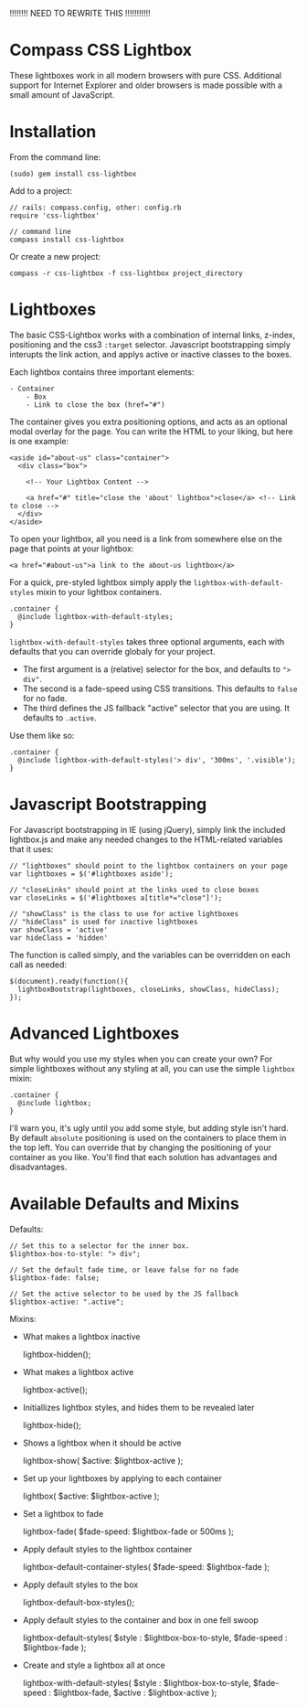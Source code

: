 !!!!!!!! NEED TO REWRITE THIS !!!!!!!!!!!

Compass CSS Lightbox
====================

These lightboxes work in all modern browsers with pure CSS. Additional support 
for Internet Explorer and older browsers is made possible with a small amount 
of JavaScript.


Installation
============

From the command line:

    (sudo) gem install css-lightbox

Add to a project:

    // rails: compass.config, other: config.rb
    require 'css-lightbox'

    // command line
    compass install css-lightbox
    
Or create a new project:

    compass -r css-lightbox -f css-lightbox project_directory


Lightboxes
==========

The basic CSS-Lightbox works with a combination of internal links, z-index, 
positioning and the css3 `:target` selector. Javascript bootstrapping simply
interupts the link action, and applys active or inactive classes to the 
boxes.

Each lightbox contains three important elements:

    - Container
        - Box
        - Link to close the box (href="#")

The container gives you extra positioning options, and acts as an optional 
modal overlay for the page. You can write the HTML to your liking, but here is 
one example:

    <aside id="about-us" class="container">
      <div class="box">
      
        <!-- Your Lightbox Content -->
      
        <a href="#" title="close the 'about' lightbox">close</a> <!-- Link to close -->
      </div>
    </aside>

To open your lightbox, all you need is a link from somewhere else on the page
that points at your lightbox:

    <a href="#about-us">a link to the about-us lightbox</a>

For a quick, pre-styled lightbox simply apply the `lightbox-with-default-styles`
mixin to your lightbox containers. 

    .container {
      @include lightbox-with-default-styles;
    }

`lightbox-with-default-styles` takes three optional arguments, each with 
defaults that you can override globaly for your project. 

* The first argument is a (relative) selector for the box, and defaults 
  to `"> div"`. 
* The second is a fade-speed using CSS transitions. This defaults to `false` 
  for no fade.
* The third defines the JS fallback "active" selector that you are using.
  It defaults to `.active`.

Use them like so:

    .container {
      @include lightbox-with-default-styles('> div', '300ms', '.visible');
    }


Javascript Bootstrapping
========================

For Javascript bootstrapping in IE (using jQuery), simply link the included 
lightbox.js and make any needed changes to the HTML-related variables that it 
uses:

    // "lightboxes" should point to the lightbox containers on your page
    var lightboxes = $('#lightboxes aside');
    
    // "closeLinks" should point at the links used to close boxes
    var closeLinks = $('#lightboxes a[title*="close"]');
    
    // "showClass" is the class to use for active lightboxes
    // "hideClass" is used for inactive lightboxes
    var showClass = 'active'
    var hideClass = 'hidden'

The function is called simply, and the variables can be overridden on each call
as needed:

    $(document).ready(function(){
      lightboxBootstrap(lightboxes, closeLinks, showClass, hideClass);
    });


Advanced Lightboxes
===================

But why would you use my styles when you can create your own? For simple 
lightboxes without any styling at all, you can use the simple `lightbox` mixin:

    .container {
      @include lightbox;
    }
    
I'll warn you, it's ugly until you add some style, but adding style isn't hard.
By default `absolute` positioning is used on the containers to place them in
the top left. You can override that by changing the positioning of your 
container as you like. You'll find that each solution has advantages and 
disadvantages.


Available Defaults and Mixins
=============================

Defaults:

    // Set this to a selector for the inner box.
    $lightbox-box-to-style: "> div";

    // Set the default fade time, or leave false for no fade
    $lightbox-fade: false;

    // Set the active selector to be used by the JS fallback
    $lightbox-active: ".active";

Mixins:

* What makes a lightbox inactive

    lightbox-hidden();

* What makes a lightbox active

    lightbox-active();

* Initiallizes lightbox styles, and hides them to be revealed later
  
    lightbox-hide();

* Shows a lightbox when it should be active

  lightbox-show(
    $active: $lightbox-active );

* Set up your lightboxes by applying to each container

    lightbox(
      $active: $lightbox-active );

* Set a lightbox to fade

    lightbox-fade(
      $fade-speed: $lightbox-fade or 500ms );

* Apply default styles to the lightbox container

    lightbox-default-container-styles(
      $fade-speed: $lightbox-fade );
  
* Apply default styles to the box

    lightbox-default-box-styles();

* Apply default styles to the container and box in one fell swoop

    lightbox-default-styles(
      $style      : $lightbox-box-to-style, 
      $fade-speed : $lightbox-fade );

* Create and style a lightbox all at once

    lightbox-with-default-styles(
      $style      : $lightbox-box-to-style, 
      $fade-speed : $lightbox-fade,
      $active     : $lightbox-active );
